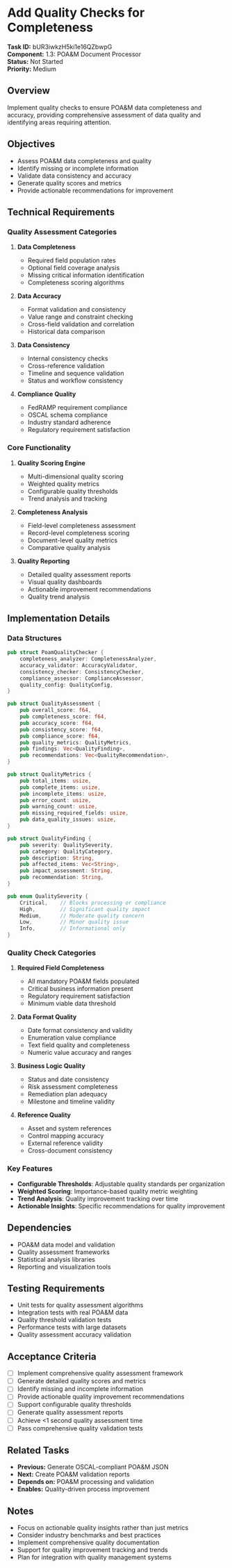# Add Quality Checks for Completeness

**Task ID:** bUR3iwkzH5ki1e16QZbwpG  
**Component:** 1.3: POA&M Document Processor  
**Status:** Not Started  
**Priority:** Medium  

## Overview

Implement quality checks to ensure POA&M data completeness and accuracy, providing comprehensive assessment of data quality and identifying areas requiring attention.

## Objectives

- Assess POA&M data completeness and quality
- Identify missing or incomplete information
- Validate data consistency and accuracy
- Generate quality scores and metrics
- Provide actionable recommendations for improvement

## Technical Requirements

### Quality Assessment Categories
1. **Data Completeness**
   - Required field population rates
   - Optional field coverage analysis
   - Missing critical information identification
   - Completeness scoring algorithms

2. **Data Accuracy**
   - Format validation and consistency
   - Value range and constraint checking
   - Cross-field validation and correlation
   - Historical data comparison

3. **Data Consistency**
   - Internal consistency checks
   - Cross-reference validation
   - Timeline and sequence validation
   - Status and workflow consistency

4. **Compliance Quality**
   - FedRAMP requirement compliance
   - OSCAL schema compliance
   - Industry standard adherence
   - Regulatory requirement satisfaction

### Core Functionality
1. **Quality Scoring Engine**
   - Multi-dimensional quality scoring
   - Weighted quality metrics
   - Configurable quality thresholds
   - Trend analysis and tracking

2. **Completeness Analysis**
   - Field-level completeness assessment
   - Record-level completeness scoring
   - Document-level quality metrics
   - Comparative quality analysis

3. **Quality Reporting**
   - Detailed quality assessment reports
   - Visual quality dashboards
   - Actionable improvement recommendations
   - Quality trend analysis

## Implementation Details

### Data Structures
```rust
pub struct PoamQualityChecker {
    completeness_analyzer: CompletenessAnalyzer,
    accuracy_validator: AccuracyValidator,
    consistency_checker: ConsistencyChecker,
    compliance_assessor: ComplianceAssessor,
    quality_config: QualityConfig,
}

pub struct QualityAssessment {
    pub overall_score: f64,
    pub completeness_score: f64,
    pub accuracy_score: f64,
    pub consistency_score: f64,
    pub compliance_score: f64,
    pub quality_metrics: QualityMetrics,
    pub findings: Vec<QualityFinding>,
    pub recommendations: Vec<QualityRecommendation>,
}

pub struct QualityMetrics {
    pub total_items: usize,
    pub complete_items: usize,
    pub incomplete_items: usize,
    pub error_count: usize,
    pub warning_count: usize,
    pub missing_required_fields: usize,
    pub data_quality_issues: usize,
}

pub struct QualityFinding {
    pub severity: QualitySeverity,
    pub category: QualityCategory,
    pub description: String,
    pub affected_items: Vec<String>,
    pub impact_assessment: String,
    pub recommendation: String,
}

pub enum QualitySeverity {
    Critical,    // Blocks processing or compliance
    High,        // Significant quality impact
    Medium,      // Moderate quality concern
    Low,         // Minor quality issue
    Info,        // Informational only
}
```

### Quality Check Categories
1. **Required Field Completeness**
   - All mandatory POA&M fields populated
   - Critical business information present
   - Regulatory requirement satisfaction
   - Minimum viable data threshold

2. **Data Format Quality**
   - Date format consistency and validity
   - Enumeration value compliance
   - Text field quality and completeness
   - Numeric value accuracy and ranges

3. **Business Logic Quality**
   - Status and date consistency
   - Risk assessment completeness
   - Remediation plan adequacy
   - Milestone and timeline validity

4. **Reference Quality**
   - Asset and system references
   - Control mapping accuracy
   - External reference validity
   - Cross-document consistency

### Key Features
- **Configurable Thresholds**: Adjustable quality standards per organization
- **Weighted Scoring**: Importance-based quality metric weighting
- **Trend Analysis**: Quality improvement tracking over time
- **Actionable Insights**: Specific recommendations for quality improvement

## Dependencies

- POA&M data model and validation
- Quality assessment frameworks
- Statistical analysis libraries
- Reporting and visualization tools

## Testing Requirements

- Unit tests for quality assessment algorithms
- Integration tests with real POA&M data
- Quality threshold validation tests
- Performance tests with large datasets
- Quality assessment accuracy validation

## Acceptance Criteria

- [ ] Implement comprehensive quality assessment framework
- [ ] Generate detailed quality scores and metrics
- [ ] Identify missing and incomplete information
- [ ] Provide actionable quality improvement recommendations
- [ ] Support configurable quality thresholds
- [ ] Generate quality assessment reports
- [ ] Achieve <1 second quality assessment time
- [ ] Pass comprehensive quality validation tests

## Related Tasks

- **Previous:** Generate OSCAL-compliant POA&M JSON
- **Next:** Create POA&M validation reports
- **Depends on:** POA&M processing and validation
- **Enables:** Quality-driven process improvement

## Notes

- Focus on actionable quality insights rather than just metrics
- Consider industry benchmarks and best practices
- Implement comprehensive quality documentation
- Support for quality improvement tracking and trends
- Plan for integration with quality management systems
